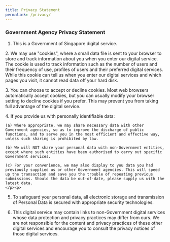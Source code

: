 ```yaml
---
title: Privacy Statement
permalink: /privacy/
---
```

### **Government Agency Privacy Statement**

1.  This is a Government of Singapore digital service.
<p>
2.  We may use "cookies", where a small data file is sent to your browser to store and track information about you when you enter our digital service. The cookie is used to track information such as the number of users and their frequency of use, profiles of users and their preferred digital services. While this cookie can tell us when you enter our digital services and which pages you visit, it cannot read data off your hard disk.
    </p><p>
3.  You can choose to accept or decline cookies. Most web browsers automatically accept cookies, but you can usually modify your browser setting to decline cookies if you prefer. This may prevent you from taking full advantage of the digital service.
    </p><p>
4.  If you provide us with personally identifiable data:
    
    (a) Where appropriate, we may share necessary data with other Government agencies, so as to improve the discharge of public functions, and to serve you in the most efficient and effective way, unless such sharing is prohibited by law.
    
    (b) We will NOT share your personal data with non-Government entities, except where such entities have been authorised to carry out specific Government services.
    
    (c) For your convenience, we may also display to you data you had previously supplied us or other Government agencies. This will speed up the transaction and save you the trouble of repeating previous submissions. Should the data be out-of-date, please supply us with the latest data.
    </p><p>
5.  To safeguard your personal data, all electronic storage and transmission of Personal Data is secured with appropriate security technologies.
    </p><p>
6.  This digital service may contain links to non-Government digital services whose data protection and privacy practices may differ from ours. We are not responsible for the content and privacy practices of these other digital services and encourage you to consult the privacy notices of those digital services.</p>